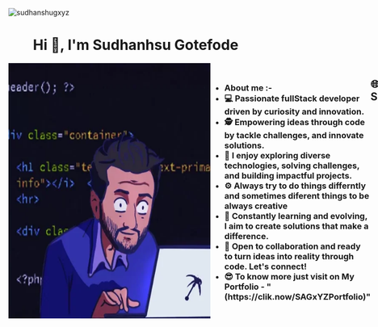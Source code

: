 <p align="left"> <img src="https://komarev.com/ghpvc/?username=sudhanshugxyz&label=Profile%20views&color=0e75b6&style=flat" alt="sudhanshugxyz" /> </p>
<h1 align="center">Hi 👋, I'm Sudhanhsu Gotefode</h1>


<div style="display: flex;">
         <img align="right" alt="Coding" width="400" src="src/gift.webp">
        <h3 align="left">
             <ul> 
            <li>About me :-</li>
            <li>💻 Passionate fullStack developer driven by curiosity and innovation.</li>
            <li>🕵️ Empowering ideas through code by tackle challenges, and innovate solutions.</li>
            <li>🚀 I enjoy exploring diverse technologies, solving challenges, and building impactful projects.</li>
            <li>⚙️ Always try to do things differntly and sometimes diferent things to be always creative</li>
            <li>🌟 Constantly learning and evolving, I aim to create solutions that make a difference.</li>
            <li>🤝 Open to collaboration and ready to turn ideas into reality through code. Let's connect!</li>
            <li>😎 To know more just visit on My Portfolio - "(https://clik.now/SAGxYZPortfolio)"</li>
             </ul> 
        </h3>
       



---
## 🌐 Socials:
[![Instagram](https://img.shields.io/badge/Instagram-%23E4405F.svg?logo=Instagram&logoColor=white)](https://instagram.com/Sudhanshu.a.g) [![LinkedIn](https://img.shields.io/badge/LinkedIn-%230077B5.svg?logo=linkedin&logoColor=white)](https://linkedin.com/in/sagln)[![Portfolio](<img width="512" height="512" alt="image" src="https://github.com/user-attachments/assets/1c9d228c-8370-4ca3-8e0b-9c30b9f73345" />
)](https://clik.now/SAGxYZPortfolio) 

---


# 📊GitHub Stats :
![](https://github-readme-stats.vercel.app/api?username=SudhanshuGxYZ&theme=radical&hide_border=false&include_all_commits=true&count_private=false)<br/>
![](https://github-readme-streak-stats.herokuapp.com/?user=SudhanshuGxYZ&theme=radical&hide_border=false)<br/>
![](https://github-readme-stats.vercel.app/api/top-langs/?username=SudhanshuGxYZ&theme=radical&hide_border=false&include_all_commits=true&count_private=false&layout=compact)

---

[![](https://visitcount.itsvg.in/api?id=SudhanshuGxYZ&icon=0&color=0)](https://visitcount.itsvg.in)

---


### ✍️ Random Dev Quote
![](https://quotes-github-readme.vercel.app/api?type=horizontal&theme=dark)



[![](https://visitcount.itsvg.in/api?id=SudhanshuGxYZ&icon=10&color=9)](https://visitcount.itsvg.in)
